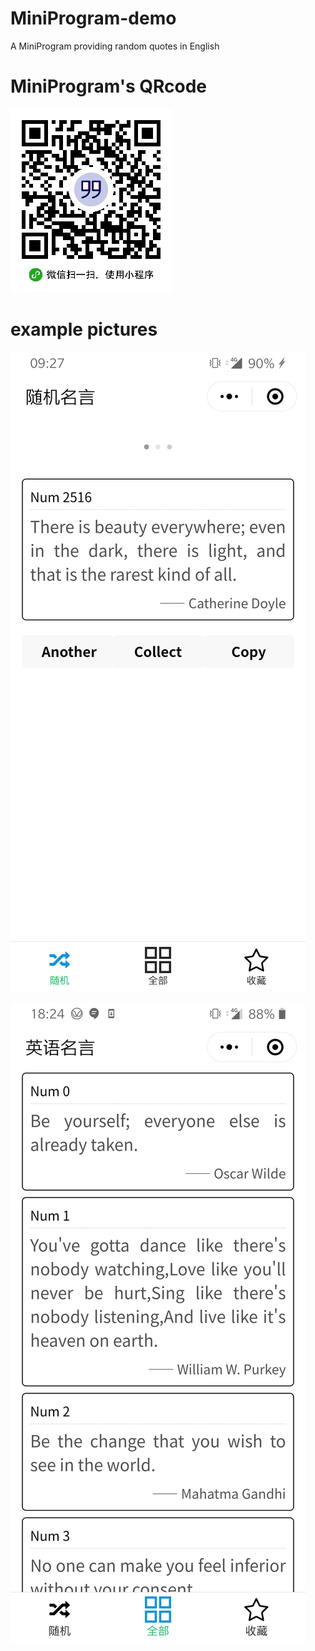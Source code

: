 # MiniProgram-demo
A MiniProgram providing random quotes in English  

# MiniProgram's QRcode
![](demonstration/gh_a5bedca8286f_258.jpg)  

# example pictures
![A random quote](./demonstration/example1.jpg)  

![All quotes](./demonstration/example2.jpg)  
